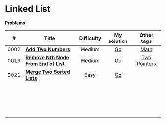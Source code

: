 # Linked List



**Problems**

|  #   | Title                                                        | Difficulty |                         My solution                          |                          Other tags                          |
| :--: | ------------------------------------------------------------ | :--------: | :----------------------------------------------------------: | :----------------------------------------------------------: |
| 0002 | **[Add Two Numbers](https://github.com/Apollo4634/LeetCode/blob/master/problem/linked_list/0002_AddTwoNumbers.md)** |   Medium   | [Go](https://github.com/Apollo4634/LeetCode/blob/master/solution/linked_list/AddTwoNumbers.java) | [Math](https://github.com/Apollo4634/LeetCode/blob/master/solution/math/math.md) |
| 0019 | **[Remove Nth Node From End of List](https://github.com/Apollo4634/LeetCode/blob/master/problem/linked_list/0019_RemoveNthNodeFromEndOfList.md)** |   Medium   | [Go](https://github.com/Apollo4634/LeetCode/blob/master/solution/linked_list/RemoveNthNodeFromEndOfList.java) | [Two Pointers](https://github.com/Apollo4634/LeetCode/blob/master/solution/two_pointers/two_pointers.md) |
| 0021 | **[Merge Two Sorted Lists](https://github.com/Apollo4634/LeetCode/blob/master/problem/linked_list/0021_MergeTwoSortedLists.md)** |    Easy    | [Go](https://github.com/Apollo4634/LeetCode/blob/master/solution/linked_list/MergeTwoSortedLists.java) |                                                              |
|      |                                                              |            |                                                              |                                                              |
|      |                                                              |            |                                                              |                                                              |
|      |                                                              |            |                                                              |                                                              |
|      |                                                              |            |                                                              |                                                              |
|      |                                                              |            |                                                              |                                                              |
|      |                                                              |            |                                                              |                                                              |
|      |                                                              |            |                                                              |                                                              |
|      |                                                              |            |                                                              |                                                              |
|      |                                                              |            |                                                              |                                                              |
|      |                                                              |            |                                                              |                                                              |
|      |                                                              |            |                                                              |                                                              |
|      |                                                              |            |                                                              |                                                              |
|      |                                                              |            |                                                              |                                                              |
|      |                                                              |            |                                                              |                                                              |
|      |                                                              |            |                                                              |                                                              |
|      |                                                              |            |                                                              |                                                              |
|      |                                                              |            |                                                              |                                                              |
|      |                                                              |            |                                                              |                                                              |
|      |                                                              |            |                                                              |                                                              |

